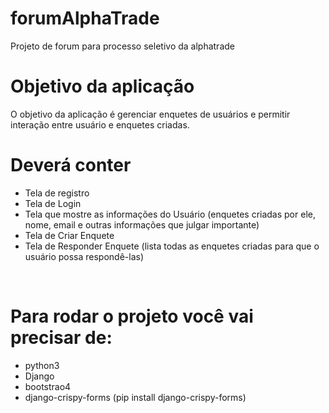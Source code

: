 # forumAlphaTrade

Projeto de forum para processo seletivo da alphatrade


<h1>Objetivo da aplicação</h1>
O objetivo da aplicação é gerenciar enquetes de usuários e permitir interação entre usuário e enquetes criadas.

<h1>Deverá conter</h1>
<ul>
  <li>Tela de registro</li>
  <li>Tela de Login</li>
  <li>Tela que mostre as informações do Usuário (enquetes criadas por ele, nome, email e outras informações que julgar importante)</li>
  <li>Tela de Criar Enquete</li>
  <li>Tela de Responder Enquete (lista todas as enquetes criadas para que o usuário possa respondê-las)</li>
</ul>
<br>

<h1>Para rodar o projeto você vai precisar de:</h1>
<ul>
  <li>python3</li>
  <li>Django</li>
  <li>bootstrao4</li>
  <li>django-crispy-forms (pip install django-crispy-forms)</li>
</ul>
